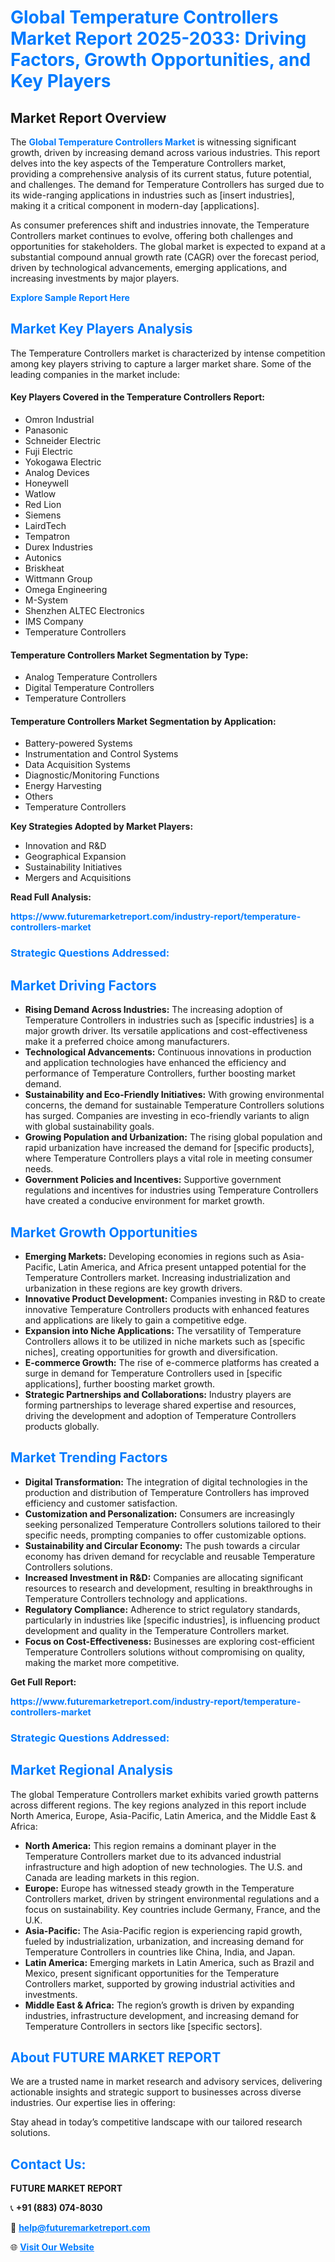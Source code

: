 <h1 style="color: #007BFF;">Global Temperature Controllers Market Report 2025-2033: Driving Factors, Growth Opportunities, and Key Players</h1>

<section id="overview">
<h2>Market Report Overview</h2>
<p>The <a href="https://www.futuremarketreport.com/industry-report/temperature-controllers-market" style="color: #007BFF; text-decoration: none;"><strong>Global Temperature Controllers Market</strong></a> is witnessing significant growth, driven by increasing demand across various industries. This report delves into the key aspects of the Temperature Controllers market, providing a comprehensive analysis of its current status, future potential, and challenges. The demand for Temperature Controllers has surged due to its wide-ranging applications in industries such as [insert industries], making it a critical component in modern-day [applications].</p>
<p>As consumer preferences shift and industries innovate, the Temperature Controllers market continues to evolve, offering both challenges and opportunities for stakeholders. The global market is expected to expand at a substantial compound annual growth rate (CAGR) over the forecast period, driven by technological advancements, emerging applications, and increasing investments by major players.</p>
</section>

<section id="overview">
<p><a href="https://www.futuremarketreport.com/request-sample/reportId=100032" style="color: #007BFF; text-decoration: none;"><strong>Explore Sample Report Here</strong></a></p>
</section>

<section id="key-players">
<h2 style="color: #007BFF;">Market Key Players Analysis</h2>
<p>The Temperature Controllers market is characterized by intense competition among key players striving to capture a larger market share. Some of the leading companies in the market include:</p>
<h4>Key Players Covered in the Temperature Controllers Report:</h4>
<ul><li>Omron Industrial</li><li>Panasonic</li><li>Schneider Electric</li><li>Fuji Electric</li><li>Yokogawa Electric</li><li>Analog Devices</li><li>Honeywell</li><li>Watlow</li><li>Red Lion</li><li>Siemens</li><li>LairdTech</li><li>Tempatron</li><li>Durex Industries</li><li>Autonics</li><li>Briskheat</li><li>Wittmann Group</li><li>Omega Engineering</li><li>M-System</li><li>Shenzhen ALTEC Electronics</li><li>IMS Company</li><li>Temperature Controllers</li></ul>
<h4>Temperature Controllers Market Segmentation by Type:</h4>
<ul><li>Analog Temperature Controllers</li><li>Digital Temperature Controllers</li><li>Temperature Controllers</li></ul>

<h4>Temperature Controllers Market Segmentation by Application:</h4>
<ul><li>Battery-powered Systems</li><li>Instrumentation and Control Systems</li><li>Data Acquisition Systems</li><li>Diagnostic/Monitoring Functions</li><li>Energy Harvesting</li><li>Others</li><li>Temperature Controllers</li></ul>
<p><strong>Key Strategies Adopted by Market Players:</strong></p>
<ul>
<li>Innovation and R&D</li>
<li>Geographical Expansion</li>
<li>Sustainability Initiatives</li>
<li>Mergers and Acquisitions</li>
</ul>
</section>

<section>
<p><strong>Read Full Analysis: </strong></p><a href="https://www.futuremarketreport.com/industry-report/temperature-controllers-market" style="color: #007BFF; text-decoration: none;"><strong>https://www.futuremarketreport.com/industry-report/temperature-controllers-market</strong></a>
<h3 style="color: #007BFF;">Strategic Questions Addressed:</h3>
</section>

<section id="driving-factors">
<h2 style="color: #007BFF;">Market Driving Factors</h2>
<ul>
<li><strong>Rising Demand Across Industries:</strong> The increasing adoption of Temperature Controllers in industries such as [specific industries] is a major growth driver. Its versatile applications and cost-effectiveness make it a preferred choice among manufacturers.</li>
<li><strong>Technological Advancements:</strong> Continuous innovations in production and application technologies have enhanced the efficiency and performance of Temperature Controllers, further boosting market demand.</li>
<li><strong>Sustainability and Eco-Friendly Initiatives:</strong> With growing environmental concerns, the demand for sustainable Temperature Controllers solutions has surged. Companies are investing in eco-friendly variants to align with global sustainability goals.</li>
<li><strong>Growing Population and Urbanization:</strong> The rising global population and rapid urbanization have increased the demand for [specific products], where Temperature Controllers plays a vital role in meeting consumer needs.</li>
<li><strong>Government Policies and Incentives:</strong> Supportive government regulations and incentives for industries using Temperature Controllers have created a conducive environment for market growth.</li>
</ul>
</section>

<section id="growth-opportunities">
<h2 style="color: #007BFF;">Market Growth Opportunities</h2>
<ul>
<li><strong>Emerging Markets:</strong> Developing economies in regions such as Asia-Pacific, Latin America, and Africa present untapped potential for the Temperature Controllers market. Increasing industrialization and urbanization in these regions are key growth drivers.</li>
<li><strong>Innovative Product Development:</strong> Companies investing in R&D to create innovative Temperature Controllers products with enhanced features and applications are likely to gain a competitive edge.</li>
<li><strong>Expansion into Niche Applications:</strong> The versatility of Temperature Controllers allows it to be utilized in niche markets such as [specific niches], creating opportunities for growth and diversification.</li>
<li><strong>E-commerce Growth:</strong> The rise of e-commerce platforms has created a surge in demand for Temperature Controllers used in [specific applications], further boosting market growth.</li>
<li><strong>Strategic Partnerships and Collaborations:</strong> Industry players are forming partnerships to leverage shared expertise and resources, driving the development and adoption of Temperature Controllers products globally.</li>
</ul>
</section>

<section id="trending-factors">
<h2 style="color: #007BFF;">Market Trending Factors</h2>
<ul>
<li><strong>Digital Transformation:</strong> The integration of digital technologies in the production and distribution of Temperature Controllers has improved efficiency and customer satisfaction.</li>
<li><strong>Customization and Personalization:</strong> Consumers are increasingly seeking personalized Temperature Controllers solutions tailored to their specific needs, prompting companies to offer customizable options.</li>
<li><strong>Sustainability and Circular Economy:</strong> The push towards a circular economy has driven demand for recyclable and reusable Temperature Controllers solutions.</li>
<li><strong>Increased Investment in R&D:</strong> Companies are allocating significant resources to research and development, resulting in breakthroughs in Temperature Controllers technology and applications.</li>
<li><strong>Regulatory Compliance:</strong> Adherence to strict regulatory standards, particularly in industries like [specific industries], is influencing product development and quality in the Temperature Controllers market.</li>
<li><strong>Focus on Cost-Effectiveness:</strong> Businesses are exploring cost-efficient Temperature Controllers solutions without compromising on quality, making the market more competitive.</li>
</ul>
</section>

<section>
<p><strong>Get Full Report: </strong></p><a href="https://www.futuremarketreport.com/industry-report/temperature-controllers-market" style="color: #007BFF; text-decoration: none;"><strong>https://www.futuremarketreport.com/industry-report/temperature-controllers-market</strong></a>
<h3 style="color: #007BFF;">Strategic Questions Addressed:</h3>
</section>


<section id="regional-analysis">
<h2 style="color: #007BFF;">Market Regional Analysis</h2>
<p>The global Temperature Controllers market exhibits varied growth patterns across different regions. The key regions analyzed in this report include North America, Europe, Asia-Pacific, Latin America, and the Middle East & Africa:</p>
<ul>
<li><strong>North America:</strong> This region remains a dominant player in the Temperature Controllers market due to its advanced industrial infrastructure and high adoption of new technologies. The U.S. and Canada are leading markets in this region.</li>
<li><strong>Europe:</strong> Europe has witnessed steady growth in the Temperature Controllers market, driven by stringent environmental regulations and a focus on sustainability. Key countries include Germany, France, and the U.K.</li>
<li><strong>Asia-Pacific:</strong> The Asia-Pacific region is experiencing rapid growth, fueled by industrialization, urbanization, and increasing demand for Temperature Controllers in countries like China, India, and Japan.</li>
<li><strong>Latin America:</strong> Emerging markets in Latin America, such as Brazil and Mexico, present significant opportunities for the Temperature Controllers market, supported by growing industrial activities and investments.</li>
<li><strong>Middle East & Africa:</strong> The region’s growth is driven by expanding industries, infrastructure development, and increasing demand for Temperature Controllers in sectors like [specific sectors].</li>
</ul>
</section>

<footer>
<h2 style="color: #007BFF;">About FUTURE MARKET REPORT</h2>
<p>We are a trusted name in market research and advisory services, delivering actionable insights and strategic support to businesses across diverse industries. Our expertise lies in offering:</p>

<p>Stay ahead in today’s competitive landscape with our tailored research solutions.</p>

<h2 style="color: #007BFF;">Contact Us:</h2>
<p><strong>FUTURE MARKET REPORT</strong></p>
<p>📞 <strong>+91 (883) 074-8030</strong></p>
<p>📧 <strong><a href="mailto:help@futuremarketreport.com" style="color: #007BFF;">help@futuremarketreport.com</a></strong></p>
<p>🌐 <strong><a href="https://www.futuremarketreport.com/" style="color: #007BFF;">Visit Our Website</a></strong></p>
</footer>